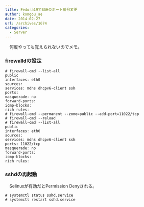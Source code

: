 ```yaml
---
title: Fedora19でSSHのポート番号変更
author: kongou_ae
date: 2014-02-27
url: /archives/1674
categories:
  - Server
---
```

　何度やっても覚えられないのでメモ。

### firewalldの設定

    # firewall-cmd --list-all 
    public 
    interfaces: eth0 
    sources: 
    services: mdns dhcpv6-client ssh 
    ports: 
    masquerade: no 
    forward-ports: 
    icmp-blocks: 
    rich rules: 
    # firewall-cmd --permanent --zone=public --add-port=11022/tcp 
    # firewall-cmd --reload 
    # firewall-cmd --list-all 
    public 
    interfaces: eth0 
    sources: 
    services: mdns dhcpv6-client ssh 
    ports: 11022/tcp 
    masquerade: no 
    forward-ports: 
    icmp-blocks: 
    rich rules:
    

### sshdの再起動

　Selinuxが有効だとPermission Denyされる。

    # systemctl status sshd.service 
    # systemctl restart sshd.service